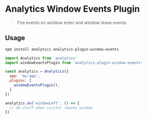 # Analytics Window Events Plugin

> Fire events on window enter and window leave events

## Usage

```bash
npm install analytics analytics-plugin-window-events
```

```js
import Analytics from 'analytics'
import windowEventsPlugin from 'analytics-plugin-window-events'

const analytics = Analytics({
  app: 'my-app',
  plugins: [
    windowEventsPlugin(),
  ]
})

analytics.on('windowLeft', () => {
  // do stuff when visitor leaves window
})
```
